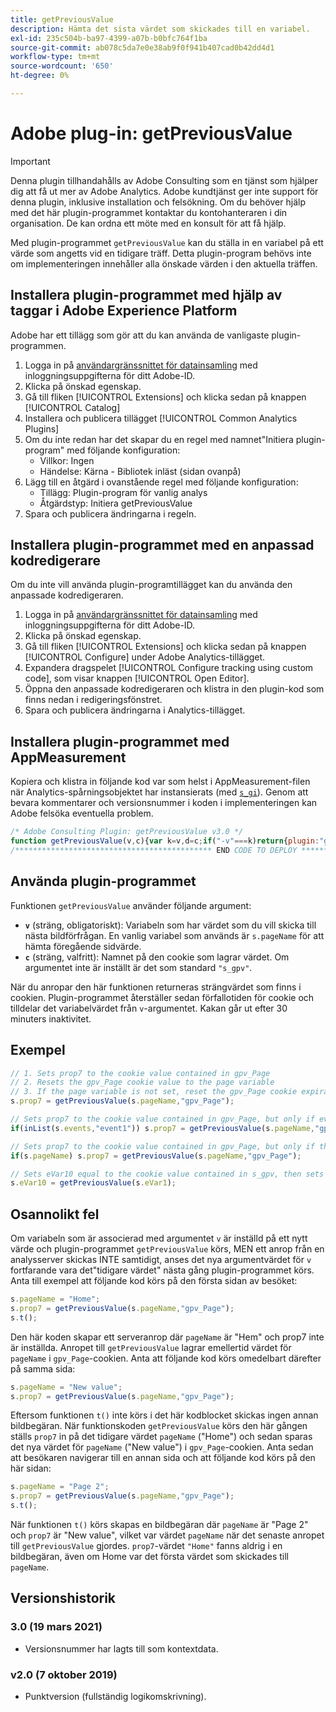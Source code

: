 ```yaml
---
title: getPreviousValue
description: Hämta det sista värdet som skickades till en variabel.
exl-id: 235c504b-ba97-4399-a07b-b0bfc764f1ba
source-git-commit: ab078c5da7e0e38ab9f0f941b407cad0b42dd4d1
workflow-type: tm+mt
source-wordcount: '650'
ht-degree: 0%

---
```


# Adobe plug-in: getPreviousValue

>[!IMPORTANT]
>
>Denna plugin tillhandahålls av Adobe Consulting som en tjänst som hjälper dig att få ut mer av Adobe Analytics. Adobe kundtjänst ger inte support för denna plugin, inklusive installation och felsökning. Om du behöver hjälp med det här plugin-programmet kontaktar du kontohanteraren i din organisation. De kan ordna ett möte med en konsult för att få hjälp.

Med plugin-programmet `getPreviousValue` kan du ställa in en variabel på ett värde som angetts vid en tidigare träff. Detta plugin-program behövs inte om implementeringen innehåller alla önskade värden i den aktuella träffen.

## Installera plugin-programmet med hjälp av taggar i Adobe Experience Platform

Adobe har ett tillägg som gör att du kan använda de vanligaste plugin-programmen.

1. Logga in på [användargränssnittet för datainsamling](https://experience.adobe.com/data-collection) med inloggningsuppgifterna för ditt Adobe-ID.
1. Klicka på önskad egenskap.
1. Gå till fliken [!UICONTROL Extensions] och klicka sedan på knappen [!UICONTROL Catalog]
1. Installera och publicera tillägget [!UICONTROL Common Analytics Plugins]
1. Om du inte redan har det skapar du en regel med namnet&quot;Initiera plugin-program&quot; med följande konfiguration:
   * Villkor: Ingen
   * Händelse: Kärna - Bibliotek inläst (sidan ovanpå)
1. Lägg till en åtgärd i ovanstående regel med följande konfiguration:
   * Tillägg: Plugin-program för vanlig analys
   * Åtgärdstyp: Initiera getPreviousValue
1. Spara och publicera ändringarna i regeln.

## Installera plugin-programmet med en anpassad kodredigerare

Om du inte vill använda plugin-programtillägget kan du använda den anpassade kodredigeraren.

1. Logga in på [användargränssnittet för datainsamling](https://experience.adobe.com/data-collection) med inloggningsuppgifterna för ditt Adobe-ID.
1. Klicka på önskad egenskap.
1. Gå till fliken [!UICONTROL Extensions] och klicka sedan på knappen [!UICONTROL Configure] under Adobe Analytics-tillägget.
1. Expandera dragspelet [!UICONTROL Configure tracking using custom code], som visar knappen [!UICONTROL Open Editor].
1. Öppna den anpassade kodredigeraren och klistra in den plugin-kod som finns nedan i redigeringsfönstret.
1. Spara och publicera ändringarna i Analytics-tillägget.

## Installera plugin-programmet med AppMeasurement

Kopiera och klistra in följande kod var som helst i AppMeasurement-filen när Analytics-spårningsobjektet har instansierats (med [`s_gi`](../functions/s-gi.md)). Genom att bevara kommentarer och versionsnummer i koden i implementeringen kan Adobe felsöka eventuella problem.

```js
/* Adobe Consulting Plugin: getPreviousValue v3.0 */
function getPreviousValue(v,c){var k=v,d=c;if("-v"===k)return{plugin:"getPreviousValue",version:"3.0"};var a=function(){if("undefined"!==typeof window.s_c_il)for(var c=0,b;c<window.s_c_il.length;c++)if(b=window.s_c_il[c],b._c&&"s_c"===b._c)return b}();"undefined"!==typeof a&&(a.contextData.getPreviousValue="3.0");window.cookieWrite=window.cookieWrite||function(c,b,f){if("string"===typeof c){var h=window.location.hostname,a=window.location.hostname.split(".").length-1;if(h&&!/^[0-9.]+$/.test(h)){a=2<a?a:2;var e=h.lastIndexOf(".");if(0<=e){for(;0<=e&&1<a;)e=h.lastIndexOf(".",e-1),a--;e=0<e?h.substring(e):h}}g=e;b="undefined"!==typeof b?""+b:"";if(f||""===b)if(""===b&&(f=-60),"number"===typeof f){var d=new Date;d.setTime(d.getTime()+6E4*f)}else d=f;return c&&(document.cookie=encodeURIComponent(c)+"="+encodeURIComponent(b)+"; path=/;"+(f?" expires="+d.toUTCString()+";":"")+(g?" domain="+g+";":""),"undefined"!==typeof cookieRead)?cookieRead(c)===b:!1}};window.cookieRead=window.cookieRead||function(c){if("string"===typeof c)c=encodeURIComponent(c);else return"";var b=" "+document.cookie,a=b.indexOf(" "+c+"="),d=0>a?a:b.indexOf(";",a);return(c=0>a?"":decodeURIComponent(b.substring(a+2+c.length,0>d?b.length:d)))?c:""};var l;d=d||"s_gpv";a=new Date;a.setTime(a.getTime()+18E5);window.cookieRead(d)&&(l=window.cookieRead(d));k?window.cookieWrite(d,k,a):window.cookieWrite(d,l,a);return l};
/******************************************** END CODE TO DEPLOY ********************************************/
```

## Använda plugin-programmet

Funktionen `getPreviousValue` använder följande argument:

* **`v`** (sträng, obligatoriskt): Variabeln som har värdet som du vill skicka till nästa bildförfrågan. En vanlig variabel som används är `s.pageName` för att hämta föregående sidvärde.
* **`c`** (sträng, valfritt): Namnet på den cookie som lagrar värdet.  Om argumentet inte är inställt är det som standard `"s_gpv"`.

När du anropar den här funktionen returneras strängvärdet som finns i cookien. Plugin-programmet återställer sedan förfallotiden för cookie och tilldelar det variabelvärdet från `v`-argumentet. Kakan går ut efter 30 minuters inaktivitet.

## Exempel

```js
// 1. Sets prop7 to the cookie value contained in gpv_Page
// 2. Resets the gpv_Page cookie value to the page variable
// 3. If the page variable is not set, reset the gpv_Page cookie expiration
s.prop7 = getPreviousValue(s.pageName,"gpv_Page");

// Sets prop7 to the cookie value contained in gpv_Page, but only if event1 is in the events variable.
if(inList(s.events,"event1")) s.prop7 = getPreviousValue(s.pageName,"gpv_Page");

// Sets prop7 to the cookie value contained in gpv_Page, but only if the page variable is currently set on the page
if(s.pageName) s.prop7 = getPreviousValue(s.pageName,"gpv_Page");

// Sets eVar10 equal to the cookie value contained in s_gpv, then sets the s_gpv cookie to the current value of eVar1.
s.eVar10 = getPreviousValue(s.eVar1);
```

## Osannolikt fel

Om variabeln som är associerad med argumentet `v` är inställd på ett nytt värde och plugin-programmet `getPreviousValue` körs, MEN ett anrop från en analysserver skickas INTE samtidigt, anses det nya argumentvärdet för `v` fortfarande vara det&quot;tidigare värdet&quot; nästa gång plugin-programmet körs.
Anta till exempel att följande kod körs på den första sidan av besöket:

```js
s.pageName = "Home";
s.prop7 = getPreviousValue(s.pageName,"gpv_Page");
s.t();
```

Den här koden skapar ett serveranrop där `pageName` är &quot;Hem&quot; och prop7 inte är inställda.  Anropet till `getPreviousValue` lagrar emellertid värdet för `pageName` i `gpv_Page`-cookien. Anta att följande kod körs omedelbart därefter på samma sida:

```js
s.pageName = "New value";
s.prop7 = getPreviousValue(s.pageName,"gpv_Page");
```

Eftersom funktionen `t()` inte körs i det här kodblocket skickas ingen annan bildbegäran.  När funktionskoden `getPreviousValue` körs den här gången ställs `prop7` in på det tidigare värdet `pageName` (&quot;Home&quot;) och sedan sparas det nya värdet för `pageName` (&quot;New value&quot;) i `gpv_Page`-cookien. Anta sedan att besökaren navigerar till en annan sida och att följande kod körs på den här sidan:

```js
s.pageName = "Page 2";
s.prop7 = getPreviousValue(s.pageName,"gpv_Page");
s.t();
```

När funktionen `t()` körs skapas en bildbegäran där `pageName` är &quot;Page 2&quot; och `prop7` är &quot;New value&quot;, vilket var värdet `pageName` när det senaste anropet till `getPreviousValue` gjordes. `prop7`-värdet `"Home"` fanns aldrig i en bildbegäran, även om Home var det första värdet som skickades till `pageName`.

## Versionshistorik

### 3.0 (19 mars 2021)

* Versionsnummer har lagts till som kontextdata.

### v2.0 (7 oktober 2019)

* Punktversion (fullständig logikomskrivning).
